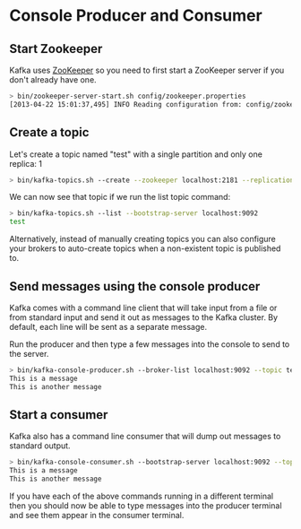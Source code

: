 # Console Producer and Consumer
## Start Zookeeper
Kafka uses [ZooKeeper](https://zookeeper.apache.org/) so you need to first start a ZooKeeper server if you don't already have one.
```sh
> bin/zookeeper-server-start.sh config/zookeeper.properties
[2013-04-22 15:01:37,495] INFO Reading configuration from: config/zookeeper.properties (org.apache.zookeeper.server.quorum.QuorumPeerConfig)
```

## Create a topic
Let's create a topic named "test" with a single partition and only one replica:
1
```sh
> bin/kafka-topics.sh --create --zookeeper localhost:2181 --replication-factor 1 --partitions 1 --topic test
```

We can now see that topic if we run the list topic command:
```sh
> bin/kafka-topics.sh --list --bootstrap-server localhost:9092
test
```
Alternatively, instead of manually creating topics you can also configure your brokers to auto-create topics when a non-existent topic is published to.

## Send messages using the console producer
Kafka comes with a command line client that will take input from a file or from standard input and send it out as messages to the Kafka cluster. By default, each line will be sent as a separate message.

Run the producer and then type a few messages into the console to send to the server.
```sh
> bin/kafka-console-producer.sh --broker-list localhost:9092 --topic test
This is a message
This is another message
```

## Start a consumer
Kafka also has a command line consumer that will dump out messages to standard output.
```sh
> bin/kafka-console-consumer.sh --bootstrap-server localhost:9092 --topic test --from-beginning
This is a message
This is another message
```

If you have each of the above commands running in a different terminal then you should now be able to type messages into the producer terminal and see them appear in the consumer terminal. 